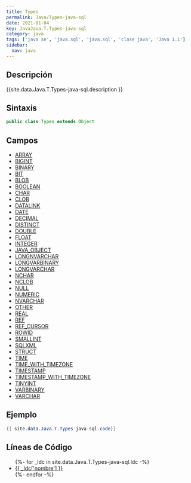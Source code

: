 ```yaml
---
title: Types
permalink: Java/Types-java-sql
date: 2021-01-04
key: JavaJava.T.Types-java-sql
category: java
tags: ['java se', 'java.sql', 'java.sql', 'clase java', 'Java 1.1']
sidebar: 
  nav: java
---
```


## Descripción
{{site.data.Java.T.Types-java-sql.description }}

## Sintaxis
~~~java
public class Types extends Object
~~~

## Campos
* [ARRAY](/Java/Types-java-sql/ARRAY)
* [BIGINT](/Java/Types-java-sql/BIGINT)
* [BINARY](/Java/Types-java-sql/BINARY)
* [BIT](/Java/Types-java-sql/BIT)
* [BLOB](/Java/Types-java-sql/BLOB)
* [BOOLEAN](/Java/Types-java-sql/BOOLEAN)
* [CHAR](/Java/Types-java-sql/CHAR)
* [CLOB](/Java/Types-java-sql/CLOB)
* [DATALINK](/Java/Types-java-sql/DATALINK)
* [DATE](/Java/Types-java-sql/DATE)
* [DECIMAL](/Java/Types-java-sql/DECIMAL)
* [DISTINCT](/Java/Types-java-sql/DISTINCT)
* [DOUBLE](/Java/Types-java-sql/DOUBLE)
* [FLOAT](/Java/Types-java-sql/FLOAT)
* [INTEGER](/Java/Types-java-sql/INTEGER)
* [JAVA_OBJECT](/Java/Types-java-sql/JAVA_OBJECT)
* [LONGNVARCHAR](/Java/Types-java-sql/LONGNVARCHAR)
* [LONGVARBINARY](/Java/Types-java-sql/LONGVARBINARY)
* [LONGVARCHAR](/Java/Types-java-sql/LONGVARCHAR)
* [NCHAR](/Java/Types-java-sql/NCHAR)
* [NCLOB](/Java/Types-java-sql/NCLOB)
* [NULL](/Java/Types-java-sql/NULL)
* [NUMERIC](/Java/Types-java-sql/NUMERIC)
* [NVARCHAR](/Java/Types-java-sql/NVARCHAR)
* [OTHER](/Java/Types-java-sql/OTHER)
* [REAL](/Java/Types-java-sql/REAL)
* [REF](/Java/Types-java-sql/REF)
* [REF_CURSOR](/Java/Types-java-sql/REF_CURSOR)
* [ROWID](/Java/Types-java-sql/ROWID)
* [SMALLINT](/Java/Types-java-sql/SMALLINT)
* [SQLXML](/Java/Types-java-sql/SQLXML)
* [STRUCT](/Java/Types-java-sql/STRUCT)
* [TIME](/Java/Types-java-sql/TIME)
* [TIME_WITH_TIMEZONE](/Java/Types-java-sql/TIME_WITH_TIMEZONE)
* [TIMESTAMP](/Java/Types-java-sql/TIMESTAMP)
* [TIMESTAMP_WITH_TIMEZONE](/Java/Types-java-sql/TIMESTAMP_WITH_TIMEZONE)
* [TINYINT](/Java/Types-java-sql/TINYINT)
* [VARBINARY](/Java/Types-java-sql/VARBINARY)
* [VARCHAR](/Java/Types-java-sql/VARCHAR)

## Ejemplo
~~~java
{{ site.data.Java.T.Types-java-sql.code}}
~~~

## Líneas de Código
<ul>
{%- for _ldc in site.data.Java.T.Types-java-sql.ldc -%}
   <li>
       <a href="{{_ldc['url'] }}">{{ _ldc['nombre'] }}</a>
   </li>
{%- endfor -%}
</ul>

